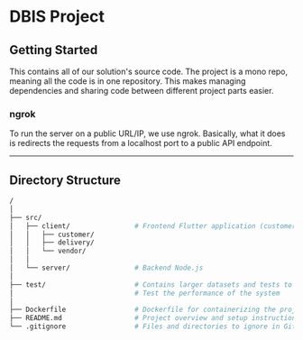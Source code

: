 # DBIS Project

## Getting Started

This contains all of our solution's source code. The project is a mono repo, meaning all the code is in one repository. This makes managing dependencies and sharing code between different project parts easier.

### ngrok

To run the server on a public URL/IP, we use ngrok. Basically, what it does is redirects the requests from a localhost port to a public API endpoint.

<hr>

## Directory Structure

```bash
/
│
├── src/
│   ├── client/                # Frontend Flutter application (customer, vendor, delivery)
│   │   ├── customer/
│   │   ├── delivery/
│   │   └── vendor/
│   │
│   └── server/                # Backend Node.js
│
├── test/                      # Contains larger datasets and tests to
│                              # Test the performance of the system
│
├── Dockerfile                 # Dockerfile for containerizing the project
├── README.md                  # Project overview and setup instructions
└── .gitignore                 # Files and directories to ignore in Git

```